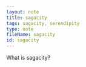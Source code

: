 ```yaml
---
layout: note
title: sagacity
tags: sagacity, serendipity
type: note
fileName: sagacity
id: sagacity
---
```


What is sagacity?